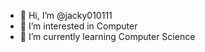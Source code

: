 - 👋 Hi, I’m @jacky010111
- 👀 I’m interested in Computer
- 🌱 I’m currently learning Computer Science

<!---
jacky010111/jacky010111 is a ✨ special ✨ repository because its `README.md` (this file) appears on your GitHub profile.
You can click the Preview link to take a look at your changes.
--->
